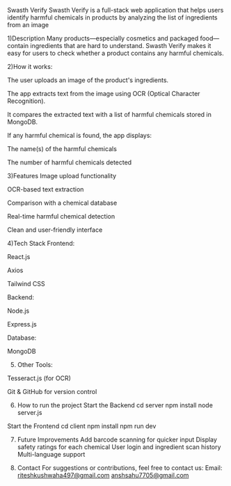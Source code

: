 Swasth Verify
Swasth Verify is a full-stack web application that helps users identify harmful chemicals in products by analyzing the list of ingredients from an image

1)Description
Many products—especially cosmetics and packaged food—contain ingredients that are hard to understand. Swasth Verify makes it easy for users to check whether a product contains any harmful chemicals.

2)How it works:

The user uploads an image of the product's ingredients.

The app extracts text from the image using OCR (Optical Character Recognition).

It compares the extracted text with a list of harmful chemicals stored in MongoDB.

If any harmful chemical is found, the app displays:

 The name(s) of the harmful chemicals

 The number of harmful chemicals detected

3)Features
Image upload functionality

OCR-based text extraction

Comparison with a chemical database

Real-time harmful chemical detection

Clean and user-friendly interface

4)Tech Stack
Frontend:

React.js

Axios

Tailwind CSS

Backend:

Node.js

Express.js

Database:

MongoDB

5) Other Tools:

Tesseract.js (for OCR)

Git & GitHub for version control

6) How to run the project
  Start the Backend
   cd server
   npm install
   node server.js

 Start the Frontend
  cd client
  npm install
  npm run dev

7) Future Improvements
   Add barcode scanning for quicker input
   Display safety ratings for each chemical
   User login and ingredient scan history
   Multi-language support

8)  Contact
   For suggestions or contributions, feel free to contact us:
   Email: riteshkushwaha497@gmail.com anshsahu7705@gmail.com




